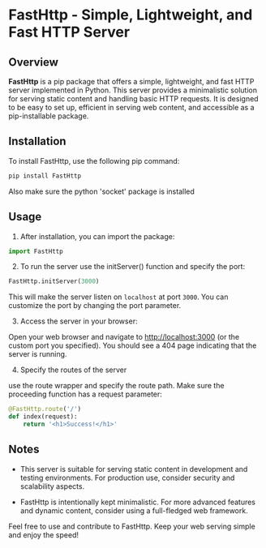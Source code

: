 # FastHttp - Simple, Lightweight, and Fast HTTP Server

## Overview

**FastHttp** is a pip package that offers a simple, lightweight, and fast HTTP server implemented in Python. This server provides a minimalistic solution for serving static content and handling basic HTTP requests. It is designed to be easy to set up, efficient in serving web content, and accessible as a pip-installable package.

## Installation

To install FastHttp, use the following pip command:

```bash
pip install FastHttp
```

Also make sure the python 'socket' package is installed


## Usage

1. After installation, you can import the package:


```python
import FastHttp
```

2. To run the server use the initServer() function and specify the port:


```python
FastHttp.initServer(3000)
```

This will make the server listen on `localhost` at port `3000`. You can customize the port by changing the port parameter.


3. Access the server in your browser:

Open your web browser and navigate to [http://localhost:3000](http://localhost:3000) (or the custom port you specified). You should see a 404 page indicating that the server is running.

4. Specify the routes of the server

use the route wrapper and specify the route path. Make sure the proceeding function has a request parameter:

```python
@FastHttp.route('/')
def index(request):
    return '<h1>Success!</h1>'
```

## Notes

- This server is suitable for serving static content in development and testing environments. For production use, consider security and scalability aspects.

- FastHttp is intentionally kept minimalistic. For more advanced features and dynamic content, consider using a full-fledged web framework.

Feel free to use and contribute to FastHttp. Keep your web serving simple and enjoy the speed!